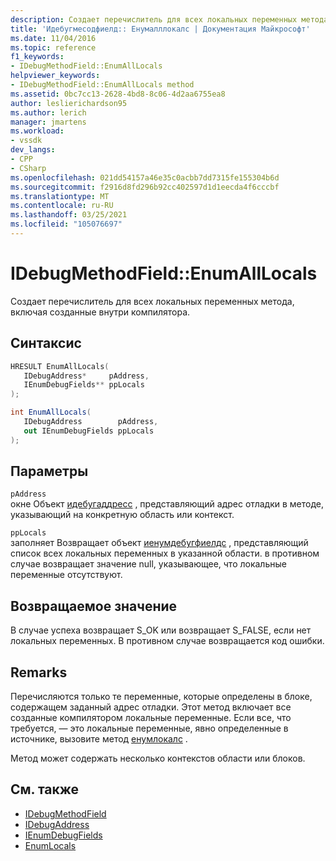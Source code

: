```yaml
---
description: Создает перечислитель для всех локальных переменных метода, включая созданные внутри компилятора.
title: 'Идебугмесодфиелд:: Енумалллокалс | Документация Майкрософт'
ms.date: 11/04/2016
ms.topic: reference
f1_keywords:
- IDebugMethodField::EnumAllLocals
helpviewer_keywords:
- IDebugMethodField::EnumAllLocals method
ms.assetid: 0bc7cc13-2628-4bd8-8c06-4d2aa6755ea8
author: leslierichardson95
ms.author: lerich
manager: jmartens
ms.workload:
- vssdk
dev_langs:
- CPP
- CSharp
ms.openlocfilehash: 021dd54157a46e35c0acbb7dd7315fe155304b6d
ms.sourcegitcommit: f2916d8fd296b92cc402597d1d1eecda4f6cccbf
ms.translationtype: MT
ms.contentlocale: ru-RU
ms.lasthandoff: 03/25/2021
ms.locfileid: "105076697"
---
```

# <a name="idebugmethodfieldenumalllocals"></a>IDebugMethodField::EnumAllLocals
Создает перечислитель для всех локальных переменных метода, включая созданные внутри компилятора.

## <a name="syntax"></a>Синтаксис

```cpp
HRESULT EnumAllLocals( 
   IDebugAddress*     pAddress,
   IEnumDebugFields** ppLocals
);
```

```csharp
int EnumAllLocals(
   IDebugAddress        pAddress,
   out IEnumDebugFields ppLocals
);
```

## <a name="parameters"></a>Параметры
`pAddress`\
окне Объект [идебугаддресс](../../../extensibility/debugger/reference/idebugaddress.md) , представляющий адрес отладки в методе, указывающий на конкретную область или контекст.

`ppLocals`\
заполняет Возвращает объект [иенумдебугфиелдс](../../../extensibility/debugger/reference/ienumdebugfields.md) , представляющий список всех локальных переменных в указанной области. в противном случае возвращает значение null, указывающее, что локальные переменные отсутствуют.

## <a name="return-value"></a>Возвращаемое значение
 В случае успеха возвращает S_OK или возвращает S_FALSE, если нет локальных переменных. В противном случае возвращается код ошибки.

## <a name="remarks"></a>Remarks
 Перечисляются только те переменные, которые определены в блоке, содержащем заданный адрес отладки. Этот метод включает все созданные компилятором локальные переменные. Если все, что требуется, — это локальные переменные, явно определенные в источнике, вызовите метод [енумлокалс](../../../extensibility/debugger/reference/idebugmethodfield-enumlocals.md) .

 Метод может содержать несколько контекстов области или блоков.

## <a name="see-also"></a>См. также
- [IDebugMethodField](../../../extensibility/debugger/reference/idebugmethodfield.md)
- [IDebugAddress](../../../extensibility/debugger/reference/idebugaddress.md)
- [IEnumDebugFields](../../../extensibility/debugger/reference/ienumdebugfields.md)
- [EnumLocals](../../../extensibility/debugger/reference/idebugmethodfield-enumlocals.md)
